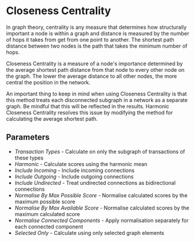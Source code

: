# Closeness Centrality

In graph theory, centrality is any measure that determines how
structurally important a node is within a graph and distance is measured
by the number of hops it takes from get from one point to another. The
shortest path distance between two nodes is the path that takes the 
minimum number of hops.

Closeness Centrality is a measure of a node's importance determined by
the average shortest path distance from that node to every other node on
the graph. The lower the average distance to all other nodes, the more
central the position in the network.

An important thing to keep in mind when using Closeness Centrality is
that this method treats each disconnected subgraph in a network as a
separate graph. Be mindful that this will be reflected in the results.
Harmonic Closeness Centrality resolves this issue by modifying the
method for calculating the average shortest path.

## Parameters

-   *Transaction Types* - Calculate on only the subgraph of transactions
    of these types
-   *Harmonic* - Calculate scores using the harmonic mean
-   *Include Incoming* - Include incoming connections
-   *Include Outgoing* - Include outgoing connections
-   *Include Undirected* - Treat undirected connections as bidirectional
    connections
-   *Normalise By Max Possible Score* - Normalise calculated scores by
    the maximum possible score
-   *Normalise By Max Available Score* - Normalise calculated scores by
    the maximum calculated score
-   *Normalise Connected Components* - Apply normalisation separately
    for each connected component
-   *Selected Only* - Calculate using only selected graph elements
